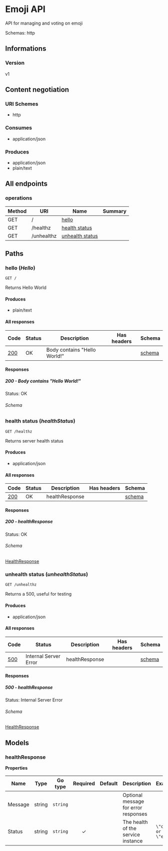 


# Emoji API
API for managing and voting on emoji

Schemas: http
  

## Informations

### Version

v1

## Content negotiation

### URI Schemes
  * http

### Consumes
  * application/json

### Produces
  * application/json
  * plain/text

## All endpoints

###  operations

| Method  | URI     | Name   | Summary |
|---------|---------|--------|---------|
| GET | / | [hello](#hello) |  |
| GET | /healthz | [health status](#health-status) |  |
| GET | /unhealthz | [unhealth status](#unhealth-status) |  |
  


## Paths

### <span id="hello"></span> hello (*Hello*)

```
GET /
```

Returns Hello World

#### Produces
  * plain/text

#### All responses
| Code | Status | Description | Has headers | Schema |
|------|--------|-------------|:-----------:|--------|
| [200](#hello-200) | OK | Body contains "Hello World!" |  | [schema](#hello-200-schema) |

#### Responses


##### <span id="hello-200"></span> 200 - Body contains "Hello World!"
Status: OK

###### <span id="hello-200-schema"></span> Schema

### <span id="health-status"></span> health status (*healthStatus*)

```
GET /healthz
```

Returns server health status

#### Produces
  * application/json

#### All responses
| Code | Status | Description | Has headers | Schema |
|------|--------|-------------|:-----------:|--------|
| [200](#health-status-200) | OK | healthResponse |  | [schema](#health-status-200-schema) |

#### Responses


##### <span id="health-status-200"></span> 200 - healthResponse
Status: OK

###### <span id="health-status-200-schema"></span> Schema
   
  

[HealthResponse](#health-response)

### <span id="unhealth-status"></span> unhealth status (*unhealthStatus*)

```
GET /unhealthz
```

Returns a 500, useful for testing

#### Produces
  * application/json

#### All responses
| Code | Status | Description | Has headers | Schema |
|------|--------|-------------|:-----------:|--------|
| [500](#unhealth-status-500) | Internal Server Error | healthResponse |  | [schema](#unhealth-status-500-schema) |

#### Responses


##### <span id="unhealth-status-500"></span> 500 - healthResponse
Status: Internal Server Error

###### <span id="unhealth-status-500-schema"></span> Schema
   
  

[HealthResponse](#health-response)

## Models

### <span id="health-response"></span> healthResponse


  



**Properties**

| Name | Type | Go type | Required | Default | Description | Example |
|------|------|---------|:--------:| ------- |-------------|---------|
| Message | string| `string` |  | | Optional message for error responses |  |
| Status | string| `string` | ✓ | | The health of the service instance | `\"ok\" or \"error\` |


